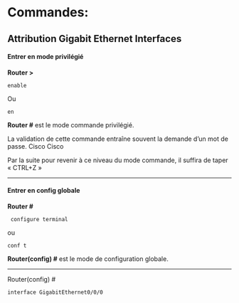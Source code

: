 # Commandes:

## Attribution Gigabit Ethernet Interfaces
                                                            
#### Entrer en mode privilégié 
**Router >**

    enable
   
  Ou 
  
    en  				                                                               
**Router #**   est le mode commande privilégié.


La validation de cette commande entraîne souvent la demande d’un mot de passe.  Cisco Cisco

Par la suite pour revenir à ce niveau du mode commande, il suffira de taper « CTRL+Z »

-----

#### Entrer en config globale 
**Router #**

     configure terminal 
   
  ou   
  
    conf t  				                                                               

**Router(config) #** est le mode de configuration globale.

----

Router(config) #

    interface GigabitEthernet0/0/0  
   
  
  
 

